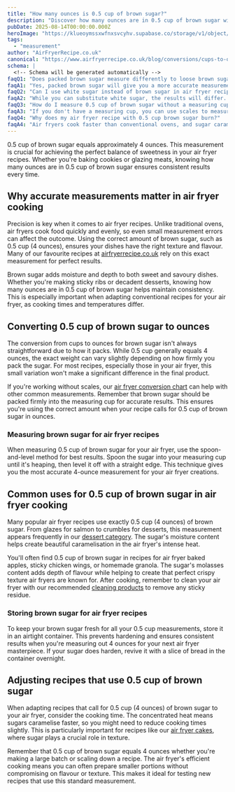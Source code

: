 ```yaml
---
title: "How many ounces is 0.5 cup of brown sugar?"
description: "Discover how many ounces are in 0.5 cup of brown sugar with our easy conversion guide. Perfect for air fryer recipes!"
pubDate: 2025-08-14T00:00:00.000Z
heroImage: "https://klueoymssxwfnxsvcyhv.supabase.co/storage/v1/object/public/Shmucket/how-many-ounces-is-0-5-cup-of-brown-sugar.webp"
tags:
  - "measurement"
author: "AirFryerRecipe.co.uk"
canonical: "https://www.airfryerrecipe.co.uk/blog/conversions/cups-to-ounces/how-many-ounces-is-0-5-cup-of-brown-sugar"
schema: |
  <!-- Schema will be generated automatically -->
faqQ1: "Does packed brown sugar measure differently to loose brown sugar?"
faqA1: "Yes, packed brown sugar will give you a more accurate measurement. When a recipe calls for 0.5 cup (4 ounces) of brown sugar, it typically means packed. Loose sugar might result in using less than the required amount, which could affect your air fryer recipe's outcome."
faqQ2: "Can I use white sugar instead of brown sugar in air fryer recipes?"
faqA2: "While you can substitute white sugar, the results will differ. Brown sugar's moisture and molasses content affect texture and browning in air fryer cooking. For best results when a recipe specifies 0.5 cup (4 ounces) of brown sugar, it's better to use brown sugar."
faqQ3: "How do I measure 0.5 cup of brown sugar without a measuring cup?"
faqA3: "If you don't have a measuring cup, you can use scales to measure out 4 ounces of brown sugar. Alternatively, 0.5 cup is roughly equivalent to 8 tablespoons. Remember to pack the sugar firmly for accurate measurement in your air fryer recipes."
faqQ4: "Why does my air fryer recipe with 0.5 cup brown sugar burn?"
faqA4: "Air fryers cook faster than conventional ovens, and sugar caramelises quickly. If your recipe with 0.5 cup (4 ounces) of brown sugar is burning, try reducing the temperature by 10-15°C or checking it earlier. The intense heat can cause sugars to over-brown if left unattended."
---
```

<p>0.5 cup of brown sugar equals approximately 4 ounces. This measurement is crucial for achieving the perfect balance of sweetness in your air fryer recipes. Whether you're baking cookies or glazing meats, knowing how many ounces are in 0.5 cup of brown sugar ensures consistent results every time.</p>

<h2>Why accurate measurements matter in air fryer cooking</h2>
<p>Precision is key when it comes to air fryer recipes. Unlike traditional ovens, air fryers cook food quickly and evenly, so even small measurement errors can affect the outcome. Using the correct amount of brown sugar, such as 0.5 cup (4 ounces), ensures your dishes have the right texture and flavour. Many of our favourite recipes at <a href=https://www.airfryerrecipe.co.uk/recipes>airfryerrecipe.co.uk</a> rely on this exact measurement for perfect results.</p>
<p>Brown sugar adds moisture and depth to both sweet and savoury dishes. Whether you're making sticky ribs or decadent desserts, knowing how many ounces are in 0.5 cup of brown sugar helps maintain consistency. This is especially important when adapting conventional recipes for your air fryer, as cooking times and temperatures differ.</p>

<h2>Converting 0.5 cup of brown sugar to ounces</h2>
<p>The conversion from cups to ounces for brown sugar isn't always straightforward due to how it packs. While 0.5 cup generally equals 4 ounces, the exact weight can vary slightly depending on how firmly you pack the sugar. For most recipes, especially those in your air fryer, this small variation won't make a significant difference in the final product.</p>
<p>If you're working without scales, our <a href=https://www.airfryerrecipe.co.uk/air-fryer-conversion-chart>air fryer conversion chart</a> can help with other common measurements. Remember that brown sugar should be packed firmly into the measuring cup for accurate results. This ensures you're using the correct amount when your recipe calls for 0.5 cup of brown sugar in ounces.</p>

<h3>Measuring brown sugar for air fryer recipes</h3>
<p>When measuring 0.5 cup of brown sugar for your air fryer, use the spoon-and-level method for best results. Spoon the sugar into your measuring cup until it's heaping, then level it off with a straight edge. This technique gives you the most accurate 4-ounce measurement for your air fryer creations.</p>

<h2>Common uses for 0.5 cup of brown sugar in air fryer cooking</h2>
<p>Many popular air fryer recipes use exactly 0.5 cup (4 ounces) of brown sugar. From glazes for salmon to crumbles for desserts, this measurement appears frequently in our <a href=https://www.airfryerrecipe.co.uk/recipe-category/dessert>dessert category</a>. The sugar's moisture content helps create beautiful caramelisation in the air fryer's intense heat.</p>
<p>You'll often find 0.5 cup of brown sugar in recipes for air fryer baked apples, sticky chicken wings, or homemade granola. The sugar's molasses content adds depth of flavour while helping to create that perfect crispy texture air fryers are known for. After cooking, remember to clean your air fryer with our recommended <a href=https://www.airfryerrecipe.co.uk/air-fryer-cleaner>cleaning products</a> to remove any sticky residue.</p>

<h3>Storing brown sugar for air fryer recipes</h3>
<p>To keep your brown sugar fresh for all your 0.5 cup measurements, store it in an airtight container. This prevents hardening and ensures consistent results when you're measuring out 4 ounces for your next air fryer masterpiece. If your sugar does harden, revive it with a slice of bread in the container overnight.</p>

<h2>Adjusting recipes that use 0.5 cup of brown sugar</h2>
<p>When adapting recipes that call for 0.5 cup (4 ounces) of brown sugar to your air fryer, consider the cooking time. The concentrated heat means sugars caramelise faster, so you might need to reduce cooking times slightly. This is particularly important for recipes like our <a href=https://www.airfryerrecipe.co.uk/recipe-category/cakes>air fryer cakes</a>, where sugar plays a crucial role in texture.</p>
<p>Remember that 0.5 cup of brown sugar equals 4 ounces whether you're making a large batch or scaling down a recipe. The air fryer's efficient cooking means you can often prepare smaller portions without compromising on flavour or texture. This makes it ideal for testing new recipes that use this standard measurement.</p>
